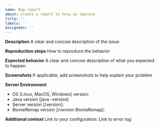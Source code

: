 ```yaml
---
name: Bug report
about: Create a report to help us improve
title: ''
labels: ''
assignees: ''
---
```


**Description**
A clear and concise description of the issue

**Reproduction steps**
How to reproduce the behavior

**Expected behavior**
A clear and concise description of what you expected to happen

**Screenshots**
If applicable, add screenshots to help explain your problem

**Server Environment**
 - OS [Linux, MacOS, Windows] version:
 - Java version [java -version]
 - Server version [/version]: 
 - BiomeRemap version [/version BiomeRemap]:

**Additional context**
 Link to your configuration:
 Link to error log:
